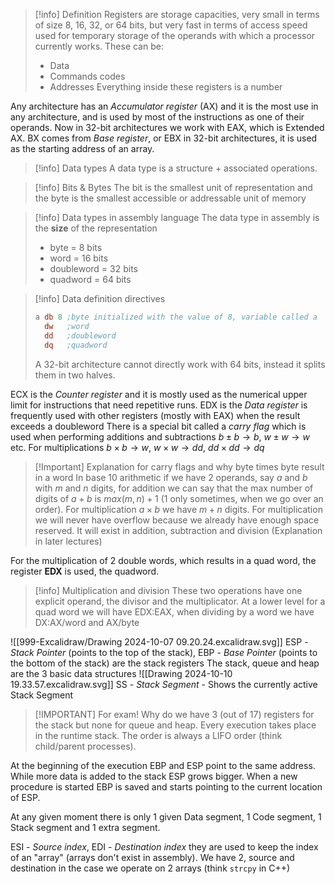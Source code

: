 >[!info] Definition
>Registers are storage capacities, very small in terms of size 8, 16, 32, or 64 bits, but very fast in terms of access speed used for temporary storage of the operands with which a processor currently works. These can be: 
>- Data
>- Commands codes
>- Addresses
>Everything inside these registers is a number

Any architecture has an _Accumulator register_ (AX) and it is the most use in any architecture, and is used by most of the instructions as one of their operands. Now in 32-bit architectures we work with EAX, which is Extended AX.
BX comes from _Base register_, or EBX in 32-bit architectures, it is used as the starting address of an array.
>[!info] Data types
>A data type is a structure + associated operations.

>[!info] Bits & Bytes
>The bit is the smallest unit of representation and the byte is the smallest accessible or addressable unit of memory

>[!info] Data types in assembly language
>The data type in assembly is the **size** of the representation 
> - byte = 8 bits
> - word = 16 bits
> - doubleword = 32 bits
> - quadword = 64 bits

>[!info] Data definition directives
>``` nasm
>a db 8 ;byte initialized with the value of 8, variable called a
>   dw   ;word
>   dd   ;doubleword
>   dq   ;quadword
>```
>A 32-bit architecture cannot directly work with 64 bits, instead it splits them in two halves.

ECX is the *Counter register* and it is mostly used as the numerical upper limit for instructions that need repetitive runs.
EDX is the *Data register* is frequently used with other registers (mostly with EAX) when the result exceeds a doubleword 
There is a special bit called a *carry flag* which is used when performing additions and subtractions $b\pm b\rightarrow b$, $w\pm w\rightarrow w$ etc.
For multiplications $b\times b\rightarrow w$, $w\times w\rightarrow dd$, $dd\times dd\rightarrow dq$

>[!Important] Explanation for carry flags and why byte times byte result in a word
>In base 10 arithmetic if we have 2 operands, say $a$ and $b$ with $m$ and $n$ digits, for addition we can say that the max number of digits of $a+b$ is $max(m,n)+1$ ($1$ only sometimes, when we go over an order). For multiplication $a\times b$ we have $m+n$ digits.
>For multiplication we will never have overflow because we already have enough space reserved. It will exist in addition, subtraction and division (Explanation in later lectures)

For the multiplication of 2 double words, which results in a quad word, the register __EDX__ is used, the quadword.
>[!info] Multiplication and division
>These two operations have one explicit operand, the divisor and the multiplicator. At a lower level for a quad word we will have EDX:EAX, when dividing by a word we have DX:AX/word and AX/byte

![[999-Excalidraw/Drawing 2024-10-07 09.20.24.excalidraw.svg]]
ESP - *Stack Pointer* (points to the top of the stack), EBP - *Base Pointer* (points to the bottom of the stack) are the stack registers
The stack, queue and heap are the 3 basic data structures
![[Drawing 2024-10-10 19.33.57.excalidraw.svg]]
SS - *Stack Segment* - Shows the currently active Stack Segment

>[!IMPORTANT] For exam!
>Why do we have 3 (out of 17) registers for the stack but none for queue and heap. Every execution takes place in the runtime stack. The order is always a LIFO order (think child/parent processes). 

At the beginning of the execution EBP and ESP point to the same address. While more data is added to the stack ESP grows bigger. When a new procedure is started EBP is saved and starts pointing to the current location of ESP.

At any given moment there is only 1 given Data segment, 1 Code segment, 1 Stack segment and 1 extra segment.

ESI - *Source index*, EDI - *Destination index*  they are used to keep the index of an "array" (arrays don't exist in assembly). We have 2, source and destination in the case we operate on 2 arrays (think `strcpy` in C++)